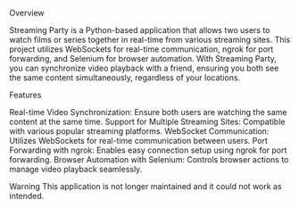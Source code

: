Overview

Streaming Party is a Python-based application that allows two users to watch films or series together in real-time from various streaming sites. This project utilizes WebSockets for real-time communication, ngrok for port forwarding, and Selenium for browser automation. With Streaming Party, you can synchronize video playback with a friend, ensuring you both see the same content simultaneously, regardless of your locations.

Features

Real-time Video Synchronization: Ensure both users are watching the same content at the same time.
Support for Multiple Streaming Sites: Compatible with various popular streaming platforms.
WebSocket Communication: Utilizes WebSockets for real-time communication between users.
Port Forwarding with ngrok: Enables easy connection setup using ngrok for port forwarding.
Browser Automation with Selenium: Controls browser actions to manage video playback seamlessly.

Warning
This application is not longer maintained and it could not work as intended.
